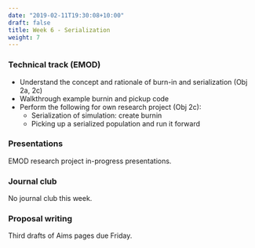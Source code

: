 ```yaml
---
date: "2019-02-11T19:30:08+10:00"
draft: false
title: Week 6 - Serialization
weight: 7
---
```


<!--more-->

### Technical track (EMOD)

- Understand the concept and rationale of burn-in and serialization (Obj 2a, 2c)
- Walkthrough example burnin and pickup code
- Perform the following for own research project (Obj 2c):
    - Serialization of simulation: create burnin
    - Picking up a serialized population and run it forward

### Presentations

EMOD research project in-progress presentations.

### Journal club

No journal club this week.

### Proposal writing

Third drafts of Aims pages due Friday.